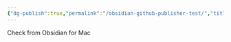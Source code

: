 ```yaml
---
{"dg-publish":true,"permalink":"/obsidian-github-publisher-test/","title":"Obsidian Github Publisher Test"}
---
```



Check from Obsidian for Mac

